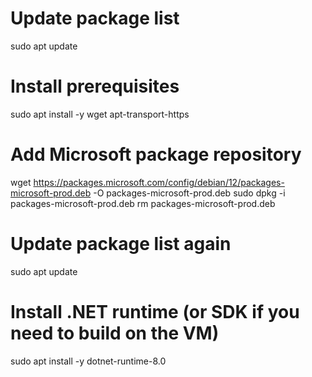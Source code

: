 # Update package list
sudo apt update

# Install prerequisites
sudo apt install -y wget apt-transport-https

# Add Microsoft package repository
wget https://packages.microsoft.com/config/debian/12/packages-microsoft-prod.deb -O packages-microsoft-prod.deb
sudo dpkg -i packages-microsoft-prod.deb
rm packages-microsoft-prod.deb

# Update package list again
sudo apt update

# Install .NET runtime (or SDK if you need to build on the VM)
sudo apt install -y dotnet-runtime-8.0